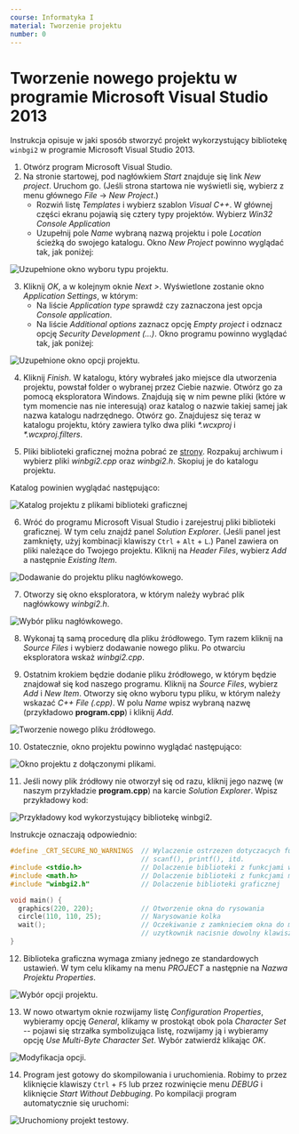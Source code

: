 ```yaml
---
course: Informatyka I
material: Tworzenie projektu
number: 0
---
```


# Tworzenie nowego projektu w programie Microsoft Visual Studio 2013

Instrukcja opisuje w jaki sposób stworzyć projekt wykorzystujący bibliotekę `winbgi2` w programie Microsoft Visual Studio 2013.

1. Otwórz program Microsoft Visual Studio.
2. Na stronie startowej, pod nagłówkiem *Start* znajduje się link *New project*.
Uruchom go.
(Jeśli strona startowa nie wyświetli się, wybierz z menu głównego *File* -> *New Project*.)
    - Rozwiń listę *Templates* i wybierz szablon *Visual C++*.
    W głównej części ekranu pojawią się cztery typy projektów.
    Wybierz *Win32 Console Application*
    - Uzupełnij pole *Name* wybraną nazwą projektu i pole *Location* ścieżką do swojego katalogu.
Okno *New Project* powinno wyglądać tak, jak poniżej:

![](figures/info1/page_1.png "Uzupełnione okno wyboru typu projektu.")

3. Kliknij *OK*, a w kolejnym oknie *Next >*.
Wyświetlone zostanie okno *Application Settings*, w którym:
    - Na liście *Application type* sprawdź czy zaznaczona jest opcja *Console application*.
    - Na liście *Additional options* zaznacz opcję *Empty project* i odznacz opcję *Security Development (...)*.
Okno programu powinno wyglądać tak, jak poniżej:

![](figures/info1/page_2.png "Uzupełnione okno opcji projektu.")

4. Kliknij *Finish*.
W katalogu, który wybrałeś jako miejsce dla utworzenia projektu, powstał folder o wybranej przez Ciebie nazwie.
Otwórz go za pomocą eksploratora Windows.
Znajdują się w nim pewne pliki (które w tym momencie nas nie interesują) oraz katalog o nazwie takiej samej jak nazwa katalogu nadrzędnego.
Otwórz go.
Znajdujesz się teraz w katalogu projektu, który zawiera tylko dwa pliki *\*.wcxproj* i *\*.wcxproj.filters*.

5. Pliki biblioteki graficznej można pobrać ze  [strony](https://codeload.github.com/ccfd/courses_graphics/zip/master).
Rozpakuj archiwum i wybierz pliki *winbgi2.cpp* oraz *winbgi2.h*.
Skopiuj je do katalogu projektu.

Katalog powinien wyglądać następująco:

![](figures/info1/page_3.png "Katalog projektu z plikami biblioteki graficznej")

6. Wróć do programu Microsoft Visual Studio i zarejestruj pliki biblioteki graficznej.
W tym celu znajdź panel *Solution Explorer*.
(Jeśli panel jest zamknięty, użyj kombinacji klawiszy `Ctrl` + `Alt` + `L`.)
Panel zawiera on pliki należące do Twojego projektu.
Kliknij na *Header Files*, wybierz *Add* a następnie *Existing Item*.

![](figures/info1/page_4.png "Dodawanie do projektu pliku nagłówkowego.")

7. Otworzy się okno eksploratora, w którym należy wybrać plik nagłówkowy *winbgi2.h*.

![](figures/info1/page_5.png "Wybór pliku nagłówkowego.")

8. Wykonaj tą samą procedurę dla pliku źródłowego.
Tym razem kliknij na *Source Files* i wybierz dodawanie nowego pliku.
Po otwarciu eksploratora wskaż *winbgi2.cpp*.

9. Ostatnim krokiem będzie dodanie pliku źródłowego, w którym będzie znajdował się kod naszego programu.
Kliknij na *Source Files*, wybierz *Add* i *New Item*.
Otworzy się okno wyboru typu pliku, w którym należy wskazać *C++ File (.cpp)*.
W polu *Name* wpisz wybraną nazwę (przykładowo **program.cpp**) i kliknij *Add*.

![](figures/info1/page_6.png "Tworzenie nowego pliku źródłowego.")

10. Ostatecznie, okno projektu powinno wyglądać następująco:

![](figures/info1/page_7.png "Okno projektu z dołączonymi plikami.")

11. Jeśli nowy plik źródłowy nie otworzył się od razu, kliknij jego nazwę (w naszym przykładzie **program.cpp**) na karcie *Solution Explorer*.
Wpisz przykładowy kod:

![](figures/info1/page_8.png "Przykładowy kod wykorzystujący bibliotekę winbgi2.")

Instrukcje oznaczają odpowiednio:
```c++
#define _CRT_SECURE_NO_WARNINGS  // Wylaczenie ostrzezen dotyczacych funkcji 
                                 // scanf(), printf(), itd.
#include <stdio.h>               // Dolaczenie biblioteki z funkcjami wejscia/wyjscia
#include <math.h>                // Dolaczenie biblioteki z funkcjami matematycznymi
#include "winbgi2.h"             // Dolaczenie biblioteki graficznej

void main() {
  graphics(220, 220);            // Otworzenie okna do rysowania
  circle(110, 110, 25);          // Narysowanie kolka
  wait();                        // Oczekiwanie z zamknieciem okna do momentu gdy
                                 // uzytkownik nacisnie dowolny klawisz
}
```

12. Biblioteka graficzna wymaga zmiany jednego ze standardowych ustawień.
W tym celu klikamy na menu *PROJECT* a następnie na *Nazwa Projektu Properties*.

![](figures/info1/page_9.png "Wybór opcji projektu.")

13. W nowo otwartym oknie rozwijamy listę *Configuration Properties*, wybieramy opcję *General*, klikamy w prostokąt obok pola *Character Set* -- pojawi się strzałka symbolizująca listę, rozwijamy ją i wybieramy opcję *Use Multi-Byte Character Set*.
Wybór zatwierdź klikając *OK*.

![](figures/info1/page_10.png "Modyfikacja opcji.")

14. Program jest gotowy do skompilowania i uruchomienia.
Robimy to przez kliknięcie klawiszy `Ctrl` + `F5` lub przez rozwinięcie menu *DEBUG* i kliknięcie *Start Without Debbuging*.
Po kompilacji program automatycznie się uruchomi:

![](figures/info1/page_11.png "Uruchomiony projekt testowy.")
